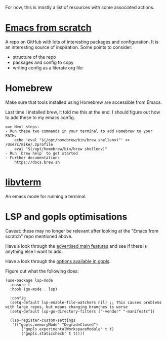 For now, this is mostly a list of resources with some associated actions.

# [Emacs from scratch](https://github.com/daviwil/emacs-from-scratch)

A repo on GitHub with lots of interesting packages and configuration. It is an interesting source of inspiration. Some points to consider:

* structure of the repo
* packages and config to copy
* writing config as a literate org file

# Homebrew

Make sure that tools installed using Homebrew are accessible from Emacs.

Last time I installed brew, it told me this at the end. I should figure out how to add these to my emacs config.

```
==> Next steps:
- Run these two commands in your terminal to add Homebrew to your PATH:
    echo 'eval "$(/opt/homebrew/bin/brew shellenv)"' >> /Users/mike/.zprofile
    eval "$(/opt/homebrew/bin/brew shellenv)"
- Run `brew help` to get started
- Further documentation:
    https://docs.brew.sh
```

# [libvterm](https://github.com/akermu/emacs-libvterm)

An emacs mode for running a terminal.

# LSP and gopls optimisations

Caveat: these may no longer be relevant after looking at the "Emacs from scratch" repo mentioned above.

Have a look through the [advertised main features](https://emacs-lsp.github.io/lsp-mode/page/main-features/) and see if there is anything else I want to add.

Have a look through the [options available in gopls](https://github.com/golang/tools/blob/master/gopls/doc/emacs.md).

Figure out what the following does:

```
(use-package lsp-mode
  :ensure t
  :hook (go-mode . lsp)

  :config
  (setq-default lsp-enable-file-watchers nil) ;; This causes problems with large repos, but means changing branches is worse
  (setq-default lsp-go-directory-filters ["-vendor" "-manifests"])

  (lsp-register-custom-settings
   '(("gopls.memoryMode" "DegradeClosed")
	   ("gopls.experimentalWorkspaceModule" t t)
	   ("gopls.staticcheck" t t))))
```
